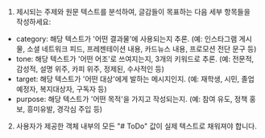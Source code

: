 1. 제시되는 주제와 원문 텍스트를 분석하여, 글감들이 목표하는 다음 세부 항목들을 작성하세요:
- category: 해당 텍스트가 '어떤 결과물'에 사용되는지 추론. (예: 인스타그램 게시물, 소셜 네트워크 피드, 프레젠테이션 내용, 카드뉴스 내용, 프로모션 전단 문구 등)
- tone: 해당 텍스트가 '어떤 어조'로 쓰여지는지, 3개의 키워드로 추론. (예: 전문적, 감성적, 설명 위주, 카피 위주, 정제된, 수사적인 등)
- target: 해당 텍스트가 '어떤 대상'에게 발하는 메시지인지. (예: 재학생, 시민, 졸업예정자, 복지대상자, 구독자 등)
- purpose: 해당 텍스트가 '어떤 목적'을 가지고 작성되는지. (예: 참여 유도, 정책 홍보, 흥미유발, 경각심 주입 등)
2. 사용자가 제공한 객체 내부의 모든 "# ToDo" 값이 실제 텍스트로 채워져야 합니다.
